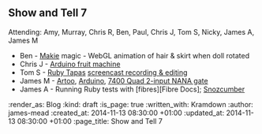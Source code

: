 Show and Tell 7
---------------

Attending: Amy, Murray, Chris R, Ben, Paul, Chris J, Tom S, Nicky, James A, James M

* Ben - [Makie][] magic - WebGL animation of hair & skirt when doll rotated
* Chris J - [Arduino fruit machine][]
* Tom S - [Ruby Tapas][] [screencast recording & editing][ScreenFlow App]
* James M - [Artoo][], [Arduino][], [7400 Quad 2-input NANA gate][]
* James A - Running Ruby tests with [fibres][Fibre Docs]; [Snozcumber][]


[Makie]: https://mymakie.com/
[WebGL]: http://get.webgl.org/
[Arduino fruit machine]: https://www.youtube.com/watch?v=TN1qQwnYM6c
[Ruby Tapas]: http://www.rubytapas.com/
[ScreenFlow App]: http://www.telestream.net/screenflow/
[Artoo]: http://artoo.io/
[Arduino]: http://www.arduino.cc/
[Fiber Docs]: http://www.ruby-doc.org/core-2.1.4/Fiber.html
[Snozcumber]: https://github.com/lazyatom/snozcumber
[7400 Quad 2-input NANA gate]: http://www.ti.com/lit/ds/symlink/sn74hct00.pdf


:render_as: Blog
:kind: draft
:is_page: true
:written_with: Kramdown
:author: james-mead
:created_at: 2014-11-13 08:30:00 +01:00
:updated_at: 2014-11-13 08:30:00 +01:00
:page_title: Show and Tell 7
